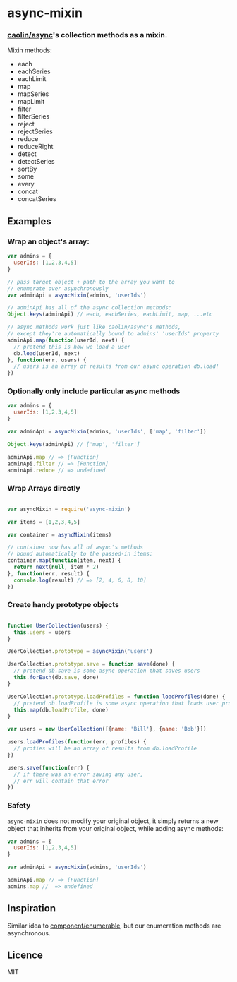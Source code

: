 # async-mixin

### [caolin/async](https://github.com/caolan/async)'s collection methods as a mixin.

Mixin methods: 

* each
* eachSeries
* eachLimit
* map
* mapSeries
* mapLimit
* filter
* filterSeries
* reject
* rejectSeries
* reduce
* reduceRight
* detect
* detectSeries
* sortBy
* some
* every
* concat
* concatSeries


## Examples

### Wrap an object's array:

```js
var admins = {
  userIds: [1,2,3,4,5]
}

// pass target object + path to the array you want to
// enumerate over asynchronously
var adminApi = asyncMixin(admins, 'userIds')

// adminApi has all of the async collection methods:
Object.keys(adminApi) // each, eachSeries, eachLimit, map, ...etc

// async methods work just like caolin/async's methods,
// except they're automatically bound to admins' 'userIds' property
adminApi.map(function(userId, next) {
  // pretend this is how we load a user
  db.load(userId, next)
}, function(err, users) {
  // users is an array of results from our async operation db.load!
})

```

### Optionally only include particular async methods

```js
var admins = {
  userIds: [1,2,3,4,5]
}

var adminApi = asyncMixin(admins, 'userIds', ['map', 'filter'])

Object.keys(adminApi) // ['map', 'filter']

adminApi.map // => [Function]
adminApi.filter // => [Function]
adminApi.reduce // => undefined

```


### Wrap Arrays directly

```js

var asyncMixin = require('async-mixin')

var items = [1,2,3,4,5]

var container = asyncMixin(items)

// container now has all of async's methods
// bound automatically to the passed-in items:
container.map(function(item, next) {
  return next(null, item * 2)
}, function(err, result) {
  console.log(result) // => [2, 4, 6, 8, 10]
})

```

### Create handy prototype objects

```js

function UserCollection(users) {
  this.users = users
}

UserCollection.prototype = asyncMixin('users')

UserCollection.prototype.save = function save(done) {
  // pretend db.save is some async operation that saves users
  this.forEach(db.save, done)
}

UserCollection.prototype.loadProfiles = function loadProfiles(done) {
  // pretend db.loadProfile is some async operation that loads user profiles
  this.map(db.loadProfile, done)
}

var users = new UserCollection([{name: 'Bill'}, {name: 'Bob'}])

users.loadProfiles(function(err, profiles) {
  // profies will be an array of results from db.loadProfile
})

users.save(function(err) {
  // if there was an error saving any user,
  // err will contain that error
})

```

### Safety

`async-mixin` does not modify your original object, it simply returns a new
object that inherits from your original object, while adding async methods:

```js
var admins = {
  userIds: [1,2,3,4,5]
}

var adminApi = asyncMixin(admins, 'userIds')

adminApi.map // => [Function]
admins.map //  => undefined

```

## Inspiration

Similar idea to [component/enumerable](https://github.com/component/enumerable), but our enumeration methods are asynchronous.

## Licence

MIT
